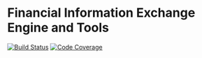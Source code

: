 # Financial Information Exchange Engine and Tools

[![Build Status](https://travis-ci.com/ul1tka/fix.svg?branch=main)](https://travis-ci.com/ul1tka/fix)
[![Code Coverage](https://coveralls.io/repos/github/ul1tka/fix/badge.svg?branch=main)](https://coveralls.io/github/ul1tka/fix)
